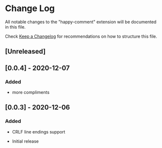 # Change Log

All notable changes to the "happy-comment" extension will be documented in this file.

Check [Keep a Changelog](http://keepachangelog.com/) for recommendations on how to structure this file.

## [Unreleased]
## [0.0.4] - 2020-12-07
### Added

- more compliments
## [0.0.3] - 2020-12-06
### Added

- CRLF line endings support


- Initial release